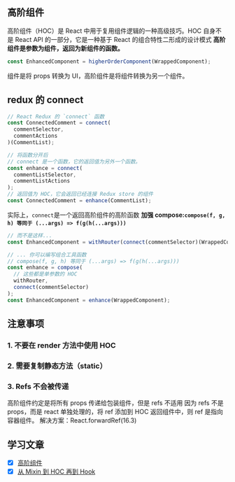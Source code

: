## 高阶组件

高阶组件（HOC）是 React 中用于复用组件逻辑的一种高级技巧。HOC 自身不是 React API 的一部分，它是一种基于 React 的组合特性二形成的设计模式
**高阶组件是参数为组件，返回为新组件的函数。**

```js
const EnhancedComponent = higherOrderComponent(WrappedComponent);
```

组件是将 props 转换为 UI，高阶组件是将组件转换为另一个组件。

## redux 的 connect

```js
// React Redux 的 `connect` 函数
const ConnectedComment = connect(
  commentSelector,
  commentActions
)(CommentList);

// 将函数分开后
// connect 是一个函数，它的返回值为另外一个函数。
const enhance = connect(
  commentListSelector,
  commentListActions
);
// 返回值为 HOC，它会返回已经连接 Redux store 的组件
const ConnectedComment = enhance(CommentList);
```

实际上，`connect`是一个返回高阶组件的高阶函数
**加强 compose:`compose(f, g, h) 等同于 (...args) => f(g(h(...args)))`**

```js
// 而不是这样...
const EnhancedComponent = withRouter(connect(commentSelector)(WrappedComponent));

// ... 你可以编写组合工具函数
// compose(f, g, h) 等同于 (...args) => f(g(h(...args)))
const enhance = compose(
  // 这些都是单参数的 HOC
  withRouter,
  connect(commentSelector)
);
const EnhancedComponent = enhance(WrappedComponent);
```

## 注意事项

### 1. 不要在 render 方法中使用 HOC

### 2. 需要复制静态方法（static）

### 3. Refs 不会被传递

高阶组件约定是将所有 props 传递给包装组件，但是 refs 不适用
因为 refs 不是 props，而是 react 单独处理的，将 ref 添加到 HOC 返回组件中，则 ref 是指向容器组件。
解决方案：React.forwardRef(16.3)

## 学习文章

- [x] [高阶组件](https://react.docschina.org/docs/higher-order-components.html#%E4%BD%BF%E7%94%A8%E9%AB%98%E9%98%B6%E7%BB%84%E4%BB%B6%EF%BC%88hoc%EF%BC%89%E8%A7%A3%E5%86%B3%E6%A8%AA%E5%88%87%E5%85%B3%E6%B3%A8%E7%82%B9)
- [x] [从 Mixin 到 HOC 再到 Hook](https://segmentfault.com/a/1190000018811476)
